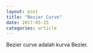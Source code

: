 ```yaml
---
layout: post
title: "Bezier Curve"
date: 2017-05-25
categories: article
---
```

Bezier curve adalah kurva Bezier.